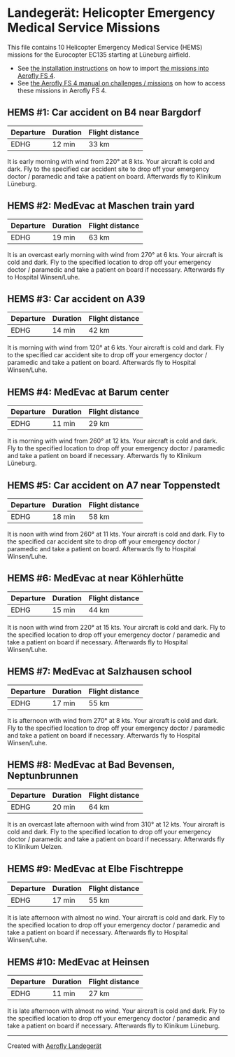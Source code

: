 # Landegerät: Helicopter Emergency Medical Service Missions

This file contains 10 Helicopter Emergency Medical Service (HEMS) missions for the Eurocopter EC135 starting at Lüneburg airfield.

- See [the installation instructions](https://fboes.github.io/aerofly-missions/docs/generic-installation.html) on how to import [the missions into Aerofly FS 4](missions/custom_missions_user.tmc).
- See [the Aerofly FS 4 manual on challenges / missions](https://www.aerofly.com/tutorials/missions/) on how to access these missions in Aerofly FS 4.

## HEMS #1: Car accident on B4 near Bargdorf

| Departure | Duration | Flight distance |
| --------- | -------- | --------------- |
| EDHG      | 12 min   | 33 km           |

It is early morning with wind from 220° at 8 kts. Your aircraft is cold and dark.
Fly to the specified car accident site to drop off your emergency doctor / paramedic and take a patient on board. Afterwards fly to Klinikum Lüneburg.

## HEMS #2: MedEvac at Maschen train yard

| Departure | Duration | Flight distance |
| --------- | -------- | --------------- |
| EDHG      | 19 min   | 63 km           |

It is an overcast early morning with wind from 270° at 6 kts. Your aircraft is cold and dark.
Fly to the specified location to drop off your emergency doctor / paramedic and take a patient on board if necessary. Afterwards fly to Hospital Winsen/Luhe.

## HEMS #3: Car accident on A39

| Departure | Duration | Flight distance |
| --------- | -------- | --------------- |
| EDHG      | 14 min   | 42 km           |

It is morning with wind from 120° at 6 kts. Your aircraft is cold and dark.
Fly to the specified car accident site to drop off your emergency doctor / paramedic and take a patient on board. Afterwards fly to Hospital Winsen/Luhe.

## HEMS #4: MedEvac at Barum center

| Departure | Duration | Flight distance |
| --------- | -------- | --------------- |
| EDHG      | 11 min   | 29 km           |

It is morning with wind from 260° at 12 kts. Your aircraft is cold and dark.
Fly to the specified location to drop off your emergency doctor / paramedic and take a patient on board if necessary. Afterwards fly to Klinikum Lüneburg.

## HEMS #5: Car accident on A7 near Toppenstedt

| Departure | Duration | Flight distance |
| --------- | -------- | --------------- |
| EDHG      | 18 min   | 58 km           |

It is noon with wind from 260° at 11 kts. Your aircraft is cold and dark.
Fly to the specified car accident site to drop off your emergency doctor / paramedic and take a patient on board. Afterwards fly to Hospital Winsen/Luhe.

## HEMS #6: MedEvac at near Köhlerhütte

| Departure | Duration | Flight distance |
| --------- | -------- | --------------- |
| EDHG      | 15 min   | 44 km           |

It is noon with wind from 220° at 15 kts. Your aircraft is cold and dark.
Fly to the specified location to drop off your emergency doctor / paramedic and take a patient on board if necessary. Afterwards fly to Hospital Winsen/Luhe.

## HEMS #7: MedEvac at Salzhausen school

| Departure | Duration | Flight distance |
| --------- | -------- | --------------- |
| EDHG      | 17 min   | 55 km           |

It is afternoon with wind from 270° at 8 kts. Your aircraft is cold and dark.
Fly to the specified location to drop off your emergency doctor / paramedic and take a patient on board if necessary. Afterwards fly to Hospital Winsen/Luhe.

## HEMS #8: MedEvac at Bad Bevensen, Neptunbrunnen

| Departure | Duration | Flight distance |
| --------- | -------- | --------------- |
| EDHG      | 20 min   | 64 km           |

It is an overcast late afternoon with wind from 310° at 12 kts. Your aircraft is cold and dark.
Fly to the specified location to drop off your emergency doctor / paramedic and take a patient on board if necessary. Afterwards fly to Klinikum Uelzen.

## HEMS #9: MedEvac at Elbe Fischtreppe

| Departure | Duration | Flight distance |
| --------- | -------- | --------------- |
| EDHG      | 17 min   | 55 km           |

It is late afternoon with almost no wind. Your aircraft is cold and dark.
Fly to the specified location to drop off your emergency doctor / paramedic and take a patient on board if necessary. Afterwards fly to Hospital Winsen/Luhe.

## HEMS #10: MedEvac at Heinsen

| Departure | Duration | Flight distance |
| --------- | -------- | --------------- |
| EDHG      | 11 min   | 27 km           |

It is late afternoon with almost no wind. Your aircraft is cold and dark.
Fly to the specified location to drop off your emergency doctor / paramedic and take a patient on board if necessary. Afterwards fly to Klinikum Lüneburg.

---

Created with [Aerofly Landegerät](https://github.com/fboes/aerofly-patterns)
